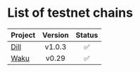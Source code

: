 # List of testnet chains

| Project                          | Version |       Status       |
| -------------------------------- | :-----: | :----------------: |
| [Dill](/chain/testnet/dill/) |  v1.0.3  | :white_check_mark:   |
| [Waku](/chain/testnet/waku/) | v0.29 | :white_check_mark: |
